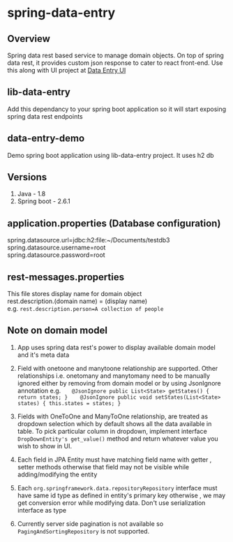 # spring-data-entry
## Overview
Spring data rest based service to manage domain objects. On top of spring data rest, it provides custom json response to cater to react front-end. Use this along with UI project at <a href="https://github.com/pat246/data-entry">Data Entry UI</a>

## lib-data-entry
Add this dependancy to your spring boot application so it will start exposing spring data rest endpoints

## data-entry-demo
Demo spring boot application using lib-data-entry project. It uses h2 db

## Versions
1. Java - 1.8
2. Spring boot - 2.6.1

## application.properties (Database configuration)
spring.datasource.url=jdbc:h2:file:~/Documents/testdb3 \
spring.datasource.username=root \
spring.datasource.password=root

## rest-messages.properties 
This file stores display name for domain object \
rest.description.(domain name) = (display name) \
e.g. `rest.description.person=A collection of people`

## Note on domain model
1. App uses spring data rest's power to display available domain model and it's meta data
2. Field with  onetoone and manytoone relationship are supported. Other relationships i.e. onetomany and manytomany need to be manually ignored either by removing from domain model or by using JsonIgnore annotation e.g.
`    @JsonIgnore
    public List<State> getStates() {
        return states;
    }   
    @JsonIgnore
    public void setStates(List<State> states) {
        this.states = states;
    }
`

3. Fields with OneToOne and ManyToOne relationship, are treated as dropdown selection which by default shows all the data available in table. To pick particular column in dropdown, implement interface `DropDownEntity's get_value()` method and return whatever value you wish to show in UI.
4. Each field in JPA Entity must have matching field name with getter , setter methods otherwise that field may not be visible while adding/modifying the entity
5. Each `org.springframework.data.repositoryRepository` interface must have same id type as defined in entity's primary key otherwise , we may get conversion error while modifying data.
Don't use serialization interface as type
6. Currently server side pagination is not available so `PagingAndSortingRepository` is not supported.

